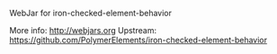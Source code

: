 WebJar for iron-checked-element-behavior

More info: http://webjars.org
Upstream:  https://github.com/PolymerElements/iron-checked-element-behavior